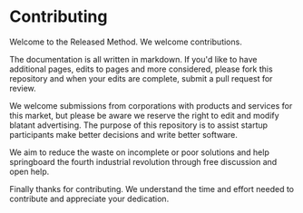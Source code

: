 # Contributing
Welcome to the Released Method. We welcome contributions.

The documentation is all written in markdown. If you'd like to have additional pages, edits to pages and more considered, please
fork this repository and when your edits are complete, submit a pull request for review.

We welcome submissions from corporations with products and services for this market, but please be aware we reserve the right to edit
and modify blatant advertising. The purpose of this repository is to assist startup participants make better decisions and write better
software. 

We aim to reduce the waste on incomplete or poor solutions and help springboard the fourth industrial revolution through free discussion
and open help. 

Finally thanks for contributing. We understand the time and effort needed to contribute and appreciate your dedication.
